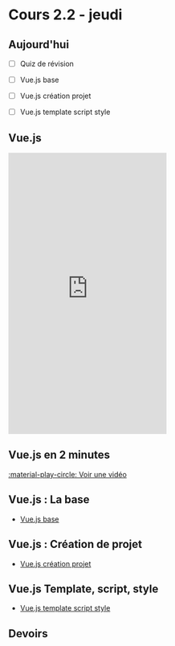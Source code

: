 # Cours 2.2 - jeudi

<!--https://squidfunk.github.io/mkdocs-material/reference/admonitions/
✏️note, 📄abstract, ℹ️info, 🔥tip, ✔️success, ❔question, ⚠️warning, ❌failure, ⚡danger, 🐞bug, 🧪example, ❜❜quote
-->

## Aujourd'hui

- [ ] Quiz de révision
- [ ] Vue.js base
- [ ] Vue.js création projet
- [ ] Vue.js template script style



## Vue.js

<iframe width="315" height="560"
src="https://www.youtube.com/embed/_1-GRjQROAw?si=Etou1mPTlyThUbau"
title="YouTube video player"
frameborder="0"
allow="accelerometer; autoplay; clipboard-write; encrypted-media; gyroscope; picture-in-picture; web-share"
allowfullscreen></iframe>


## Vue.js en 2 minutes
[:material-play-circle: Voir une vidéo](https://www.youtube.com/watch?v=KgcKB7ZrPvw)

## Vue.js : La base
- [Vue.js base](./vue/index.md)

## Vue.js : Création de projet
- [Vue.js création projet](./vue/creation-projet.md)

## Vue.js Template, script, style
- [Vue.js template script style](./vue/template-script-style.md)

## Devoirs
